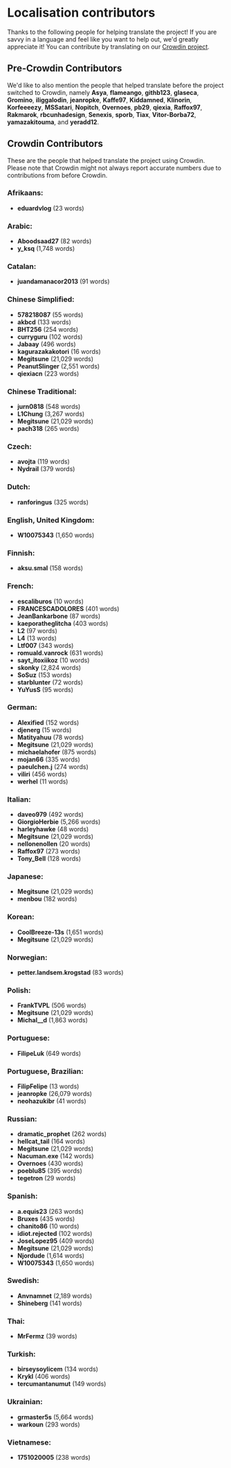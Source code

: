 # Localisation contributors
Thanks to the following people for helping translate the project! If you are savvy in a language and feel like you want to help out, we'd greatly appreciate it! You can contribute by translating on our [Crowdin project](https://crowdin.com/project/rdr2rdomap).

## Pre-Crowdin Contributors
We'd like to also mention the people that helped translate before the project switched to Crowdin, namely **Asya**, **flameango**, **githb123**, **glaseca**, **Gromino**, **iliggalodin**, **jeanropke**, **Kaffe97**, **Kiddamned**, **Klinorin**, **Korfeeeezy**, **MSSatari**, **Nopitch**, **Overnoes**, **pb29**, **qiexia**, **Raffox97**, **Rakmarok**, **rbcunhadesign**, **Senexis**, **sporb**, **Tiax**, **Vitor-Borba72**, **yamazakitouma**, and **yeradd12**.

## Crowdin Contributors
These are the people that helped translate the project using Crowdin. Please note that Crowdin might not always report accurate numbers due to contributions from before Crowdin.

### Afrikaans:
  - **eduardvlog** (23 words)

### Arabic:
  - **Aboodsaad27** (82 words)
  - **y_ksq** (1,748 words)

### Catalan:
  - **juandamanacor2013** (91 words)

### Chinese Simplified:
  - **578218087** (55 words)
  - **akbcd** (133 words)
  - **BHT256** (254 words)
  - **curryguru** (102 words)
  - **Jabaay** (496 words)
  - **kagurazakakotori** (16 words)
  - **Megitsune** (21,029 words)
  - **PeanutSlinger** (2,551 words)
  - **qiexiacn** (223 words)

### Chinese Traditional:
  - **jurn0818** (548 words)
  - **L1Chung** (3,267 words)
  - **Megitsune** (21,029 words)
  - **pach318** (265 words)

### Czech:
  - **avojta** (119 words)
  - **Nydrail** (379 words)

### Dutch:
  - **ranforingus** (325 words)

### English, United Kingdom:
  - **W10075343** (1,650 words)

### Finnish:
  - **aksu.smal** (158 words)

### French:
  - **escaliburos** (10 words)
  - **FRANCESCADOLORES** (401 words)
  - **JeanBankarbone** (87 words)
  - **kaeporatheglitcha** (403 words)
  - **L2** (97 words)
  - **L4** (13 words)
  - **Ltf007** (343 words)
  - **romuald.vanrock** (631 words)
  - **sayt_itoxiikoz** (10 words)
  - **skonky** (2,824 words)
  - **SoSuz** (153 words)
  - **starblunter** (72 words)
  - **YuYusS** (95 words)

### German:
  - **Alexified** (152 words)
  - **djenerg** (15 words)
  - **Matityahuu** (78 words)
  - **Megitsune** (21,029 words)
  - **michaelahofer** (875 words)
  - **mojan66** (335 words)
  - **paeulchen.j** (274 words)
  - **viliri** (456 words)
  - **werhel** (11 words)

### Italian:
  - **daveo979** (492 words)
  - **GiorgioHerbie** (5,266 words)
  - **harleyhawke** (48 words)
  - **Megitsune** (21,029 words)
  - **nellonenollen** (20 words)
  - **Raffox97** (273 words)
  - **Tony_Bell** (128 words)

### Japanese:
  - **Megitsune** (21,029 words)
  - **menbou** (182 words)

### Korean:
  - **CoolBreeze-13s** (1,651 words)
  - **Megitsune** (21,029 words)

### Norwegian:
  - **petter.landsem.krogstad** (83 words)

### Polish:
  - **FrankTVPL** (506 words)
  - **Megitsune** (21,029 words)
  - **Michal__d** (1,863 words)

### Portuguese:
  - **FilipeLuk** (649 words)

### Portuguese, Brazilian:
  - **FilipFelipe** (13 words)
  - **jeanropke** (26,079 words)
  - **neohazukibr** (41 words)

### Russian:
  - **dramatic_prophet** (262 words)
  - **hellcat_tail** (164 words)
  - **Megitsune** (21,029 words)
  - **Nacuman.exe** (142 words)
  - **Overnoes** (430 words)
  - **poeblu85** (395 words)
  - **tegetron** (29 words)

### Spanish:
  - **a.equis23** (263 words)
  - **Bruxes** (435 words)
  - **chanito86** (10 words)
  - **idiot.rejected** (102 words)
  - **JoseLopez95** (409 words)
  - **Megitsune** (21,029 words)
  - **Njordude** (1,614 words)
  - **W10075343** (1,650 words)

### Swedish:
  - **Anvnamnet** (2,189 words)
  - **Shineberg** (141 words)

### Thai:
  - **MrFermz** (39 words)

### Turkish:
  - **birseysoylicem** (134 words)
  - **Krykl** (406 words)
  - **tercumantanumut** (149 words)

### Ukrainian:
  - **grmaster5s** (5,664 words)
  - **warkoun** (293 words)

### Vietnamese:
  - **1751020005** (238 words)

